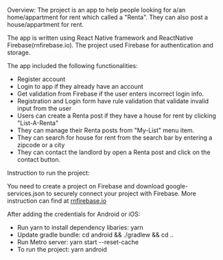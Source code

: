 Overview:
The project is an app to help people looking for a/an home/appartment for rent which called a "Renta". They can also post a house/appartment for rent. 

The app is written using React Native framework and ReactNative Firebase(rnfirebase.io). The project used Firebase for authentication and storage.

The app included the following functionalities:
+ Register account
+ Login to app if they already have an account
+ Get validation from Firebase if the user enters incorrect login info.
+ Registration and Login form have rule validation that validate invalid input from the user
+ Users can create a Renta post if they have a house for rent by clicking "List-A-Renta"
+ They can manage their Renta posts from "My-List" menu item.
+ They can search for house for rent from the search bar by entering a zipcode or a city
+ They can contact the landlord by open a Renta post and click on the contact button. 

Instruction to run the project:

You need to create a project on Firebase and download google-services.json to securely connect your project with Firebase. More instruction can find at [rnfirebase.io](https://rnfirebase.io/#installation)

After adding the credentials for Android or iOS:
+ Run yarn to install dependency libaries: yarn
+ Update gradle bundle: cd android && ./gradlew && cd ..
+ Run Metro server: yarn start --reset-cache
+ To run the project: yarn android




